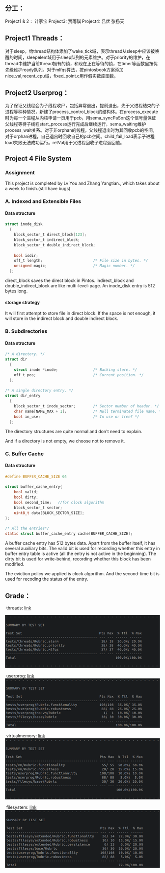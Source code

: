## 分工：

Project1 & 2： 计家宝
Project3:      贾雨祺
Project4:      吕优 张扬天

## Project1 Threads：

​	对于sleep，给thread结构体添加了wake_tick域，表示thread从sleep中应该被唤醒的时间，sleepelem域用于sleep队列的元素维护。对于priority的维护，在thread中维护当前thread拥有的锁，和现在正在等待的锁，在timer等函数里按优先级维护ready队列。对于mlfqs算法，按pintosbook方案添加nice_val,recent_cpu域，fixed_point.c用作假实数库函数。



## Project2 Userprog：

​	为了保证父线程会为子线程收尸，包括异常退出，提前退出，先于父进程结束的子进程等种种情况，新建了process_control_block的结构体。在process_execute时为每一个进程从内核申请一页用于pcb，用sema_syncPaSon这个信号量保证父线程等待子线程start_process运行完成后继续运行，sema_waiting维护process_wait关系。对于非orphan的线程，父线程退出时为其回收pcb的空间，对于orphan进程，自己退出时回收自己的pcb空间。child_fail_load表示子进程load失败无法成功运行。retVal用于父进程回收子进程返回值。


## Project 4 File System



### Assignment

This project is completed by Lv You and Zhang Yangtian., which takes about a week to finish.(still have bugs)

### A. Indexed and Extensible Files

#### Data structure

```C
struct inode_disk
  {
    block_sector_t direct_block[123];
    block_sector_t indirect_block;
    block_sector_t double_indirect_block;    

    bool isdir;           
    off_t length;                       /* File size in bytes. */
    unsigned magic;                     /* Magic number. */
  };

```

direct_block saves the direct block in Pintos. indirect_block  and double_indirect_block are like multi-level-page. An inode_disk  entry is 512 bytes long.

#### storage strategy

It will first attempt to store file in direct block. If the space is not enough, it will store in the indirect block and double indirect block.

### B. Subdirectories 

#### Data structure

```C
/* A directory. */
struct dir 
  {
    struct inode *inode;                /* Backing store. */
    off_t pos;                          /* Current position. */
  };

/* A single directory entry. */
struct dir_entry 
  {
    block_sector_t inode_sector;        /* Sector number of header. */
    char name[NAME_MAX + 1];            /* Null terminated file name. */
    bool in_use;                        /* In use or free? */
  };
```

The directory structures are quite normal and don't need to explain.

And if a directory is not empty, we choose not to remove it.


### C. Buffer Cache

#### Data structure

```C
#define BUFFER_CACHE_SIZE 64

struct buffer_cache_entry{
    bool valid;
    bool dirty;
    bool second_time;   //for clock algorithm
    block_sector_t sector;
    uint8_t data[BLOCK_SECTOR_SIZE];
};

/* All the entries*/
static struct buffer_cache_entry cache[BUFFER_CACHE_SIZE];
```
A buffer cache entry has 512 bytes data. Apart from the buffer itself, it has several auxiliary bits. The valid bit is used for recording whether this entry in buffer entry table is active (all the entry is not active in the beginning). The dirty bit is used for write-behind, recording whether this block has been modified.

The eviction policy we applied is clock algorithm. And the second-time bit is used for recoding the status of the entry.





## Grade：

​	threads: [link](src/threads/build/grade)

![avatar](img/grade_thread.png)

​	userprog: [link](src/userprog/build/grade)
​    
![avatar](img/grade_userprog.png)

​	virtualmemory: [link](src/vm/build/grade)
​    
![avatar](img/grade_virtualmemory.png)

​	filesystem: [link](src/filesys/build/grade)
​    
![avatar](img/grade_filesys.png)

